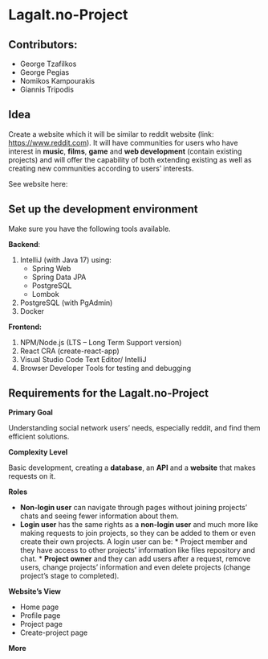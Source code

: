 # **Lagalt.no-Project**

## Contributors:
 - George Tzafilkos
 - George Pegias 
 - Nomikos Kampourakis
 - Giannis Tripodis
 
## **Idea**
Create a website which it will be similar to reddit website (link: https://www.reddit.com).
It will have communities for users who have interest in **music**, **films**, **game** and **web development** (contain existing projects) and
will offer the capability of both extending existing as well as creating new communities according to users’ interests.

See website here: 

## **Set up the development environment**
Make sure you have the following tools available.

**Backend**:
1. IntelliJ (with Java 17) using:
      * Spring Web
      * Spring Data JPA
      * PostgreSQL
      * Lombok
2. PostgreSQL (with PgAdmin)
3. Docker

**Frontend:**
1. NPM/Node.js (LTS – Long Term Support version)
2. React CRA (create-react-app)
3. Visual Studio Code Text Editor/ IntelliJ
4. Browser Developer Tools for testing and debugging

## **Requirements for the Lagalt.no-Project**

**Primary Goal**

Understanding social network users’ needs, especially reddit, and find them efficient solutions.

**Complexity Level**

Basic development, creating a **database**, an **API** and a **website** that makes requests on it.

**Roles**

* **Non-login user** can navigate through pages without joining projects’ chats and seeing fewer information about them.
* **Login user** has the same rights as a **non-login user** and much more like making requests to join projects, so they 
can be added to them or even create their own projects. A login user can be:
      * Project member and they have access to other projects’ information like files repository and chat.
        * **Project owner** and they can add users after a request, remove users, change projects’ information and even delete projects (change project’s stage to completed).

**Website’s View**

- Home page
- Profile page
- Project page
- Create-project page

**More**

